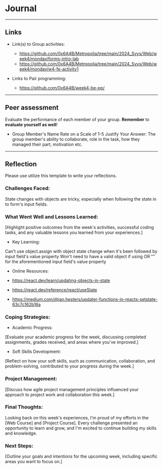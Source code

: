 # Journal

----
## Links
- Link(s) to Group activities: 
  - https://github.com/0x6A4B/Metropolia/tree/main/2024_Syys/Web/week4/monday/forms-intro-lab
  - https://github.com/0x6A4B/Metropolia/tree/main/2024_Syys/Web/week4/monday/w4-fe-activity1

- Links to Pair programming: 
  - https://github.com/0x6A4B/week4-be-pp/


----
## Peer assessment

Evaluate the performance of each member of your group. **Remember** to **evaluate yourself as well**!

- Group Member's Name
Rate on a Scale of 1-5
Justify Your Answer: The group member's ability to collaborate, role in the task, how they managed their part, motivation etc.

----

## Reflection

Please use utilize this template to write your reflections.

### Challenges Faced:

State changes with objects are tricky, especially when following the state in to form's input fields.

### What Went Well and Lessons Learned:

[Highlight positive outcomes from the week's activities, successful coding tasks, and any valuable lessons you learned from your experiences.]

- Key Learning:

Can't use object.assign with object state change when it's been followed by input field's value property
Won't need to have a valid object if using OR "" for the aforementioned input field's value property

- Online Resources:

- https://react.dev/learn/updating-objects-in-state
- https://react.dev/reference/react/useState
- https://medium.com/@jan.hesters/updater-functions-in-reacts-setstate-63c7c162b16a

### Coping Strategies:


- Academic Progress:

[Evaluate your academic progress for the week, discussing completed assignments, grades received, and areas where you've improved.]

- Soft Skills Development:

[Reflect on how your soft skills, such as communication, collaboration, and problem-solving, contributed to your progress during the week.]

### Project Management:

[Discuss how agile project management principles influenced your approach to project work and collaboration this week.]

### Final Thoughts:

Looking back on this week's experiences, I'm proud of my efforts in the [Web Course] and [Project Course]. Every challenge presented an opportunity to learn and grow, and I'm excited to continue building my skills and knowledge.

### Next Steps:

[Outline your goals and intentions for the upcoming week, including specific areas you want to focus on.]


<!-- Links -->
[criticism and constructive feedback]:https://cvdl.ben.edu/blog/why-is-everyone-talking-about-feedback/






